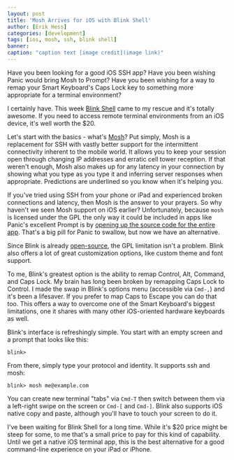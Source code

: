 ```yaml
---
layout: post
title: 'Mosh Arrives for iOS with Blink Shell'
author: [Erik Hess]
categories: [development]
tags: [ios, mosh, ssh, blink shell]
banner: 
caption: "caption text [image credit](image link)"
---
```


Have you been looking for a good iOS SSH app? Have you been wishing Panic would bring Mosh to Prompt? Have you been wishing for a way to remap your Smart Keyboard's Caps Lock key to something more appropriate for a terminal environment?

I certainly have. This week [Blink Shell](http://www.blink.sh/ "Blink Shell") came to my rescue and it's totally awesome. If you need to access remote terminal environments from an iOS device, it's well worth the $20.

Let's start with the basics - what's [Mosh](http://mosh.org "Mosh")? Put simply, Mosh is a replacement for SSH with vastly better support for the intermittent connectivity inherent to the mobile world. It allows you to keep your session open through changing IP addresses and erratic cell tower reception. If that weren't enough, Mosh also makes up for any latency in your connection by showing what you type as you type it and inferring server responses when appropriate. Predictions are underlined so you know when it's helping you.

If you've tried using SSH from your phone or iPad and experienced broken connections and latency, then Mosh is the answer to your prayers. So why haven't we seen Mosh support on iOS earlier? Unfortunately, because `mosh` is licensed under the GPL the only way it could be included in apps like Panic's excellent Prompt is by [opening up the source code for the entire app](https://library.panic.com/prompt/prompt-mosh/). That's a big pill for Panic to swallow, but now we have an alternative.

Since Blink is already [open-source](https://github.com/blinksh/blink), the GPL limitation isn't a problem. Blink also offers a lot of great customization options, like custom theme and font support. 

To me, Blink's greatest option is the ability to remap Control, Alt, Command, and Caps Lock. My brain has long been broken by remapping Caps Lock to Control. I made the swap in Blink's options menu (accessible via `Cmd-,`) and it's been a lifesaver. If you prefer to map Caps to Escape you can do that too. This offers a way to overcome one of the Smart Keyboard's biggest limitations, one it shares with many other iOS-oriented hardware keyboards as well.

Blink's interface is refreshingly simple. You start with an empty screen and a prompt that looks like this:

```
blink>
```

From there, simply type your protocol and identity. It supports ssh and mosh:

```
blink> mosh me@example.com
```

You can create new terminal "tabs" via `Cmd-T` then switch between them via a left-right swipe on the screen or `Cmd-[` and `Cmd-]`. Blink also supports iOS native copy and paste, although you'll have to touch your screen to do it.

I've been waiting for Blink Shell for a long time. While it's $20 price might be steep for some, to me that's a small price to pay for this kind of capability. Until we get a native iOS terminal app, this is the best alternative for a good command-line experience on your iPad or iPhone.
